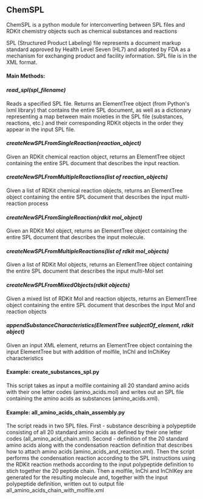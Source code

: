 ## ChemSPL

  

ChemSPL is a python module for interconverting between SPL files and RDKit chemistry objects such as chemical substances and reactions

SPL (Structured Product Labeling) file represents a document markup standard approved by Health Level Seven (HL7) and adopted by FDA as a mechanism for exchanging product and facility information.
SPL file is in the XML format.

#### Main Methods:
#### _read_spl(spl_filename)_ 
Reads a specified SPL file.
Returns an ElementTree object (from Python's lxml library) that contains the entire SPL document, as well as a dictionary representing a map between main moieties in the SPL file (substances, reactions, etc.) and their corresponding RDKit objects in the order they appear in the input SPL file.

#### _createNewSPLFromSingleReaction(reaction_object)_ 
Given an RDKit chemical reaction object, returns an ElementTree object containing the entire SPL document that describes the input reaction.

#### _createNewSPLFromMultipleReactions(list of reaction_objects)_ 
Given a list of RDKit chemical reaction objects, returns an ElementTree object containing the entire SPL document that describes the input multi-reaction process

#### _createNewSPLFromSingleReaction(rdkit mol_object)_ 
Given an RDKit Mol object, returns an ElementTree object containing the entire SPL document that describes the input molecule.

#### _createNewSPLFromMultipleReactions(list of rdkit mol_objects)_ 
Given a list of RDKit Mol objects, returns an ElementTree object containing the entire SPL document that describes the input multi-Mol set

#### _createNewSPLFromMixedObjects(rdkit objects)_ 
Given a mixed list of RDKit Mol and reaction objects, returns an ElementTree object containing the entire SPL document that describes the input Mol and reaction objects

#### _appendSubstanceCharacteristics(ElementTree subjectOf_element, rdkit object)_ 
Given an input XML element, returns an ElementTree object containing the input ElementTree but with addition of molfile, InChI and InChiKey characteristics

#### Example: create_substances_spl.py
This script takes as input a molfile containing all 20 standard amino acids with their one letter codes (amino_acids.mol) and writes out an SPL file containing the amino acids as substances (amino_acids.xml).

#### Example: all_amino_acids_chain_assembly.py
The script reads in two SPL files. First - substance describing a polypeptide consisting of all 20 standard amino acids as defined by their one letter codes (all_amino_acid_chain.xml). Second - definition of the 20 standard amino acids along with the condensation reaction definition that describes how to attach amino acids (amino_acids_and_reaction.xml). Then the script performs the condensation reaction according to the SPL instructions using the RDKit reaction methods according to the input polypeptide definition to stich together the 20 peptide chain. Then a molfile, InChi and InChIKey are generated for the resulting molecule and, together with the input polypeptide definition, written out to output file all_amino_acids_chain_with_molfile.xml
